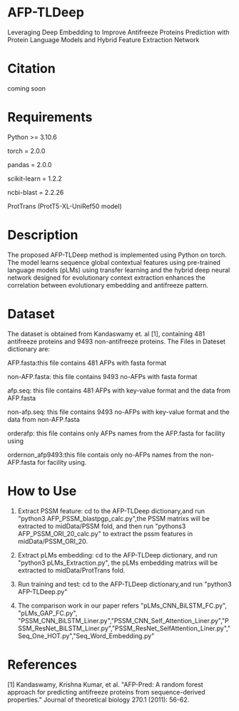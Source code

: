 # AFP-TLDeep
Leveraging Deep Embedding to Improve Antifreeze Proteins Prediction with Protein Language Models and Hybrid Feature Extraction Network

# Citation
coming soon

# Requirements

Python >= 3.10.6

torch = 2.0.0

pandas = 2.0.0

scikit-learn = 1.2.2

ncbi-blast = 2.2.26

ProtTrans (ProtT5-XL-UniRef50 model)

# Description
The proposed AFP-TLDeep method is implemented using Python on torch. The model learns sequence global contextual features  using pre-trained language models (pLMs) using transfer learning and the hybrid deep neural network designed for evolutionary context extraction enhances the correlation between evolutionary embedding and antifreeze pattern.


# Dataset
The dataset is obtained from Kandaswamy et. al [1], containing 481 antifreeze proteins and 9493 non-antifreeze proteins. The Files in Dateset dictionary are:

AFP.fasta:this file contains 481 AFPs with fasta format

non-AFP.fasta: this file contains 9493 no-AFPs with fasta format

afp.seq: this file contains 481 AFPs with key-value format and the data from AFP.fasta

non-afp.seq: this file contains 9493 no-AFPs with key-value format and the data from non-AFP.fasta

orderafp: this file contains only AFPs names from the AFP.fasta for facility using

ordernon_afp9493:this file contais only no-AFPs names from the non-AFP.fasta for facility using.

# How to Use
1. Extract PSSM feature: cd to the AFP-TLDeep dictionary,and run "python3 AFP_PSSM_blastpgp_calc.py",the PSSM matrixs will be extracted to midData/PSSM fold, and then run "pythons3 AFP_PSSM_ORI_20_calc.py" to extract the pssm features in midData/PSSM_ORI_20.

2. Extract pLMs embedding: cd to the AFP-TLDeep dictionary, and run "python3 pLMs_Extraction.py", the pLMs embedding matrixs will be extracted to midData/ProtTrans fold.

3. Run training and test: cd to the AFP-TLDeep dictionary,and run "python3 AFP-TLDeep.py"

4. The comparison work in our paper refers "pLMs_CNN_BiLSTM_FC.py", "pLMs_GAP_FC.py", "PSSM_CNN_BiLSTM_Liner.py","PSSM_CNN_Self_Attention_Liner.py","PSSM_ResNet_BiLSTM_Liner.py","PSSM_ResNet_SelfAttention_Liner.py","Seq_One_HOT.py","Seq_Word_Embedding.py"
# References
[1] Kandaswamy, Krishna Kumar, et al. "AFP-Pred: A random forest approach for predicting antifreeze proteins from sequence-derived properties." Journal of theoretical biology 270.1 (2011): 56-62.
